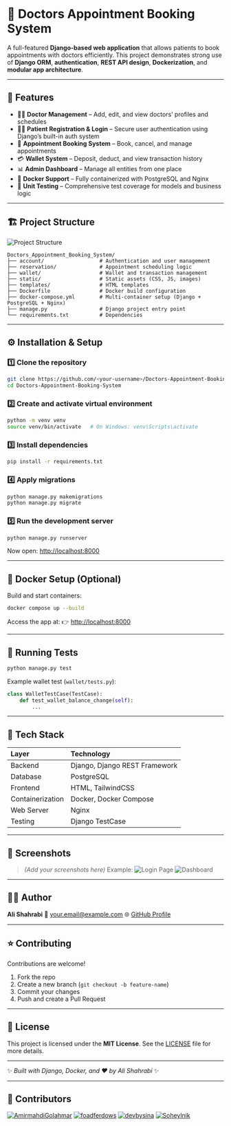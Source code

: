# 🏥 Doctors Appointment Booking System

A full-featured **Django-based web application** that allows patients to book appointments with doctors efficiently.
This project demonstrates strong use of **Django ORM**, **authentication**, **REST API design**, **Dockerization**, and **modular app architecture**.

---

## 🚀 Features

* 👨‍⚕️ **Doctor Management** – Add, edit, and view doctors’ profiles and schedules
* 🧑‍💻 **Patient Registration & Login** – Secure user authentication using Django’s built-in auth system
* 📅 **Appointment Booking System** – Book, cancel, and manage appointments
* 💳 **Wallet System** – Deposit, deduct, and view transaction history
* 📊 **Admin Dashboard** – Manage all entities from one place
* 🐳 **Docker Support** – Fully containerized with PostgreSQL and Nginx
* 🧪 **Unit Testing** – Comprehensive test coverage for models and business logic

---

## 🏗️ Project Structure

![Project Structure](staticfiles/images/project_structure.png)

```
Doctors_Appointment_Booking_System/
├── account/                  # Authentication and user management
├── reservation/              # Appointment scheduling logic
├── wallet/                   # Wallet and transaction management
├── static/                   # Static assets (CSS, JS, images)
├── templates/                # HTML templates
├── Dockerfile                # Docker build configuration
├── docker-compose.yml        # Multi-container setup (Django + PostgreSQL + Nginx)
├── manage.py                 # Django project entry point
└── requirements.txt          # Dependencies
```

---

## ⚙️ Installation & Setup

### 1️⃣ Clone the repository

```bash
git clone https://github.com/<your-username>/Doctors-Appointment-Booking-System.git
cd Doctors-Appointment-Booking-System
```

### 2️⃣ Create and activate virtual environment

```bash
python -m venv venv
source venv/bin/activate   # On Windows: venv\Scripts\activate
```

### 3️⃣ Install dependencies

```bash
pip install -r requirements.txt
```

### 4️⃣ Apply migrations

```bash
python manage.py makemigrations
python manage.py migrate
```

### 5️⃣ Run the development server

```bash
python manage.py runserver
```

Now open: [http://localhost:8000](http://localhost:8000)

---

## 🐳 Docker Setup (Optional)

Build and start containers:

```bash
docker compose up --build
```

Access the app at:
👉 [http://localhost:8000](http://localhost:8000)

---

## 🧠 Running Tests

```bash
python manage.py test
```

Example wallet test (`wallet/tests.py`):

```python
class WalletTestCase(TestCase):
    def test_wallet_balance_change(self):
        ...
```

---

## 🧩 Tech Stack

| Layer            | Technology                    |
| :--------------- | :---------------------------- |
| Backend          | Django, Django REST Framework |
| Database         | PostgreSQL                    |
| Frontend         | HTML, TailwindCSS             |
| Containerization | Docker, Docker Compose        |
| Web Server       | Nginx                         |
| Testing          | Django TestCase               |

---

## 📸 Screenshots

> *(Add your screenshots here)*
> Example:
> ![Login Page](staticfiles/images/login.png)
> ![Dashboard](staticfiles/images/dashboard.png)

---

## 🧑‍💻 Author

**Ali Shahrabi**
📧 [your.email@example.com](mailto:your.email@example.com)
🌐 [GitHub Profile](https://github.com/Ali-shf)

---

## ⭐️ Contributing

Contributions are welcome!

1. Fork the repo
2. Create a new branch (`git checkout -b feature-name`)
3. Commit your changes
4. Push and create a Pull Request

---

## 🪪 License

This project is licensed under the **MIT License**.
See the [LICENSE](LICENSE) file for more details.

---

✨ *Built with Django, Docker, and ❤️ by Ali Shahrabi* ✨

---

## 👥 Contributors

<!-- readme: contributors -start -->

[![AmirmahdiGolahmar](https://github.com/AmirmahdiGolahmar.png?size=100)](https://github.com/AmirmahdiGolahmar)
[![foadferdows](https://github.com/foadferdows.png?size=100)](https://github.com/foadferdows)
[![devbysina](https://github.com/devbysina.png?size=100)](https://github.com/devbysina)
[![Soheylnik](https://github.com/Soheylnik.png?size=100)](https://github.com/Soheylnik)

<!-- readme: contributors -end -->
